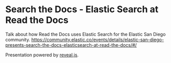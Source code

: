 # Search the Docs - Elastic Search at Read the Docs

Talk about how Read the Docs uses Elastic Search for the Elastic San Diego community.
https://community.elastic.co/events/details/elastic-san-diego-presents-search-the-docs-elasticsearch-at-read-the-docs/#/

Presentation powered by [reveal.js](https://github.com/hakimel/reveal.js/).
